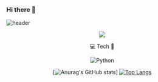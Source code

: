 ### Hi there 👋

![header](https://capsule-render.vercel.app/api?type=wave&color=9ECA9A&height=300&section=header&text=JONHYOJIN&fontSize=70)

<p align="center"><a href="https://hits.seeyoufarm.com"><img src="https://hits.seeyoufarm.com/api/count/incr/badge.svg?url=https%3A%2F%2Fgithub.com%2FJONHYOJIN&count_bg=%2379C83D&title_bg=%23555555&icon=&icon_color=%23E7E7E7&title=Hits&edge_flat=true"/></a></p>

<p align="center">💻 Tech 🐣</p>

<div align=center>
  
![Python](https://img.shields.io/badge/python-3670A0?style=for-the-badge&logo=python&logoColor=FFFFFF)

[![Anurag's GitHub stats](https://github-readme-stats.vercel.app/api?username=JONHYOJIN&&show_icons=true&theme=default)]
[![Top Langs](https://github-readme-stats.vercel.app/api/top-langs/?username=JONHYOJIN&layout=compact)](https://github.com/anuraghazra/github-readme-stats)

</div>



